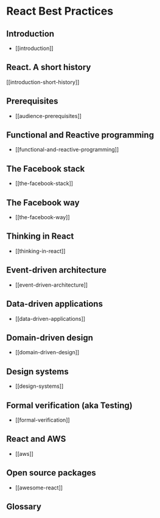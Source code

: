 # React Best Practices

## Introduction

- [[introduction]]

## React. A short history

[[introduction-short-history]]

## Prerequisites
- [[audience-prerequisites]]

## Functional and Reactive programming
- [[functional-and-reactive-programming]]

## The Facebook stack
- [[the-facebook-stack]]

## The Facebook way
- [[the-facebook-way]]

## Thinking in React
- [[thinking-in-react]]

## Event-driven architecture
- [[event-driven-architecture]]

## Data-driven applications
- [[data-driven-applications]]

## Domain-driven design
- [[domain-driven-design]]

## Design systems
- [[design-systems]]

## Formal verification (aka Testing)
- [[formal-verification]]

## React and AWS
- [[aws]]

## Open source packages
- [[awesome-react]]


## Glossary

